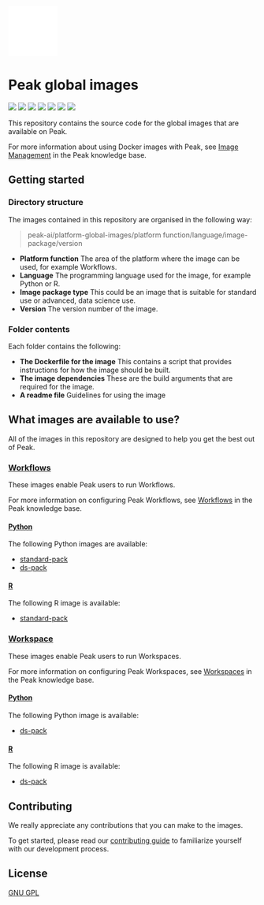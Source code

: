 <img src=".github/images/peak.gif" width="100" height="100" />

# Peak global images
![](https://img.shields.io/github/license/peak-ai/platform-global-images)
![](https://img.shields.io/github/languages/count/peak-ai/platform-global-images)
![](https://img.shields.io/github/languages/top/peak-ai/platform-global-images)
![](https://img.shields.io/github/issues-raw/peak-ai/platform-global-images)
![](https://img.shields.io/github/issues-pr-raw/peak-ai/platform-global-images)
![](https://img.shields.io/github/languages/code-size/peak-ai/platform-global-images)
![](https://img.shields.io/github/repo-size/peak-ai/platform-global-images)

This repository contains the source code for the global images that are available on Peak.<p>
For more information about using Docker images with Peak, see [Image Management](https://platformsupport.peak.ai/support/solutions/folders/80000683574) in the Peak knowledge base.

## Getting started
### Directory structure
The images contained in this repository are organised in the following way:
> peak-ai/platform-global-images/platform function/language/image-package/version

 - **Platform function** 
 The area of the platform where the image can be used, for example Workflows.
 - **Language** 
 The programming language used for the image, for example Python or R.
 - **Image package type** 
 This could be an image that is suitable for standard use or advanced, data science use.
 - **Version** 
 The version number of the image. 

### Folder contents
Each folder contains the following:
- **The Dockerfile for the image**
This contains a script that provides instructions for how the image should be built.
- **The image dependencies**
These are the build arguments that are required for the image.
- **A readme file**
Guidelines for using the image

## What images are available to use?
All of the images in this repository are designed to help you get the best out of Peak.
### [Workflows](./workflow)
These images enable Peak users to run Workflows.<p>
For more information on configuring Peak Workflows, see [Workflows](https://platformsupport.peak.ai/support/solutions/folders/80000683354) in the Peak knowledge base.

#### [Python](./workflow/python)
The following Python images are available:
- [standard-pack](./workflow/python/standard-pack)
- [ds-pack](./workflow/python/ds-pack)
#### [R](./workflow/r)
The following R image is available:
- [standard-pack](./workflow/r/standard-pack)

### [Workspace](./workspace)
These images enable Peak users to run Workspaces.<p>
For more information on configuring Peak Workspaces, see [Workspaces](https://platformsupport.peak.ai/support/solutions/folders/80000682771) in the Peak knowledge base.

#### [Python](./workspace/python)
The following Python image is available:
- [ds-pack](./workspace/python/ds-pack)
#### [R](./workspace/r)
The following R image is available:
- [ds-pack](./workspace/r/ds-pack)

## Contributing
We really appreciate any contributions that you can make to the images. <P>To get started, please read our [contributing guide](./CONTRIBUTING.md) to familiarize yourself with our development process.

## License
[GNU GPL](https://opensource.org/licenses/GPL-3.0)
